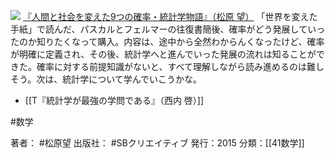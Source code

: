
[![](https://images-fe.ssl-images-amazon.com/images/I/51ck7SiB1%2BL._SL160_.jpg)](http://www.amazon.co.jp/exec/obidos/ASIN/4797375353/choiyaki81-22/ref=nosim)
[『人間と社会を変えた9つの確率・統計学物語』（松原 望）](http://www.amazon.co.jp/exec/obidos/ASIN/4797375353/choiyaki81-22/ref=nosim)
「世界を変えた手紙」で読んだ、パスカルとフェルマーの往復書簡後、確率がどう発展していったのか知りたくなって購入。内容は、途中から全然わからんくなったけど、確率が明確に定義され、その後、統計学へと進んでいった発展の流れは知ることができた。確率に対する前提知識がないと、すべて理解しながら読み進めるのは難しそう。次は、統計学について学んでいこうかな。

- [[T『統計学が最強の学問である』（西内 啓）]]

#数学 

著者： #松原望 
出版社： #SBクリエイティブ
発行：2015
分類：[[41数学]]
